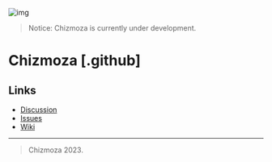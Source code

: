 ![img](https://avatars.githubusercontent.com/u/141722813?s=200&v=4)
> Notice: Chizmoza is currently under development.

# Chizmoza [.github]

## Links
- [Discussion](https://github.com/chizmoza/.github/discussions)
- [Issues](https://github.com/chizmoza/.github/issues)
- [Wiki](https://github.com/chizmoza/.github/wiki)

---
> Chizmoza 2023.
